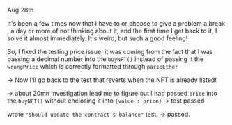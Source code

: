 Aug 28th

It's been a few times now that I have to or choose to give a problem a break , a day or more of not thinking about it, and the first time I get back to it, I solve it almost immediately. It's weird, but such a good feeling!

So, I fixed the testing price issue; it was coming from the fact that I was passing a decimal number into the `buyNFT()` instead of passing it the `wrongPrice` which is correctly formatted through `parseEther`

-> Now I'll go back to the test that reverts when the NFT is already listed!

-> about 20mn investigation lead me to figure out I had passed `price` into the `buyNFT()` without enclosing it into `{value : price}`
-> test passed

wrote `"should update the contract's balance"` test, -> passed.

